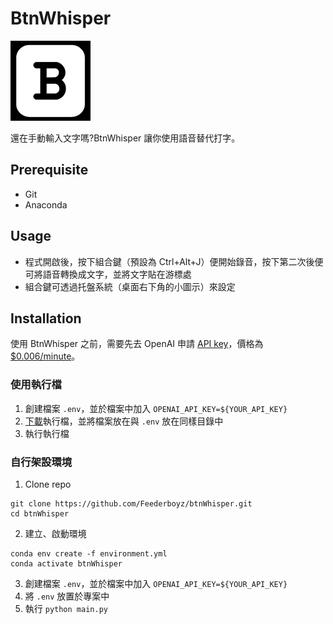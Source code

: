 # BtnWhisper
![BtnWhisper Icon](images/128x128.png)

還在手動輸入文字嗎?BtnWhisper 讓你使用語音替代打字。 

## Prerequisite

-   Git
-   Anaconda

## Usage

-   程式開啟後，按下組合鍵（預設為 Ctrl+Alt+J）便開始錄音，按下第二次後便可將語音轉換成文字，並將文字貼在游標處
-   組合鍵可透過托盤系統（桌面右下角的小圖示）來設定

## Installation

使用 BtnWhisper 之前，需要先去 OpenAI 申請 [API key](https://platform.openai.com/api-keys)，價格為 [$0.006/minute](https://openai.com/api/pricing)。

### 使用執行檔

1. 創建檔案 `.env`，並於檔案中加入 `OPENAI_API_KEY=${YOUR_API_KEY}`
2. [下載](https://drive.google.com/file/d/1ihdYdQyQ5qwg1B7CjlP5vnZ0h5HrhPWf/view?usp=sharing)執行檔，並將檔案放在與 `.env` 放在同樣目錄中
3. 執行執行檔

### 自行架設環境

1. Clone repo

```
git clone https://github.com/Feederboyz/btnWhisper.git
cd btnWhisper
```

2. 建立、啟動環境

```
conda env create -f environment.yml
conda activate btnWhisper
```

3. 創建檔案 `.env`，並於檔案中加入 `OPENAI_API_KEY=${YOUR_API_KEY}`
4. 將 `.env` 放置於專案中
5. 執行 `python main.py`
